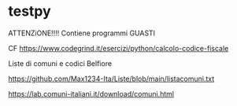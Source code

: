 # testpy
ATTENZiONE!!!!
Contiene programmi GUASTI

CF https://www.codegrind.it/esercizi/python/calcolo-codice-fiscale

Liste di comuni e codici Belfiore

https://github.com/Max1234-Ita/Liste/blob/main/listacomuni.txt

https://lab.comuni-italiani.it/download/comuni.html
